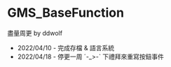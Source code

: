 # GMS_BaseFunction

盡量周更 by ddwolf

* 2022/04/10 - 完成存檔 & 語言系統
* 2022/04/18 - 停更一周 ˊ-_>-ˋ 下禮拜來重寫按鈕事件
